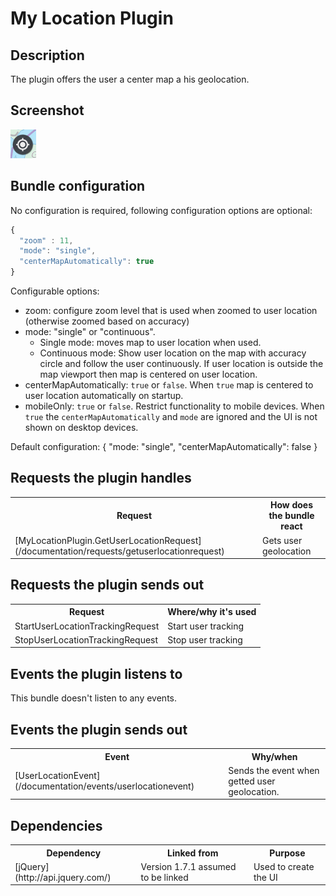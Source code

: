 # My Location Plugin

## Description

The plugin offers the user a center map a his geolocation.

## Screenshot

![screenshot](images/mylocationplugin.png)

## Bundle configuration

No configuration is required, following configuration options are optional:

```javascript
{
  "zoom" : 11,
  "mode": "single", 
  "centerMapAutomatically": true
}
```

Configurable options:
* zoom: configure zoom level that is used when zoomed to user location (otherwise zoomed based on accuracy)
* mode: "single" or "continuous". 
    * Single mode: moves map to user location when used. 
    * Continuous mode: Show user location on the map with accuracy circle and follow the user continuously. If user location is outside the map viewport then map is centered on user location.
* centerMapAutomatically: `true` or `false`. When `true` map is centered to user location automatically on startup.
* mobileOnly: `true` or `false`. Restrict functionality to mobile devices. When `true` the `centerMapAutomatically` and `mode` are ignored and the UI is not shown on desktop devices.

Default configuration:
{
  "mode: "single",
  "centerMapAutomatically": false
}

## Requests the plugin handles

<table class="table">
  <tr>
    <th>Request</th><th>How does the bundle react</th>
  </tr>
  <tr>
    <td> [MyLocationPlugin.GetUserLocationRequest](/documentation/requests/getuserlocationrequest) </td><td> Gets user geolocation</td>
  </tr>
</table>

## Requests the plugin sends out

<table class="table">
  <tr>
    <th>Request</th><th>Where/why it's used</th>
  </tr>
  <tr>
    <td>StartUserLocationTrackingRequest</td><td>Start user tracking</td>
  </tr>
  <tr>
    <td>StopUserLocationTrackingRequest</td><td>Stop user tracking</td>
  </tr>
</table>

## Events the plugin listens to

This bundle doesn't listen to any events.

## Events the plugin sends out

<table class="table">
  <tr>
    <th>Event</th><th>Why/when</th>
  </tr>
  <tr>
    <td>[UserLocationEvent](/documentation/events/userlocationevent)</td>
    <td>Sends the event when getted user geolocation.</td>
  </tr>
</table>


## Dependencies

<table class="table">
  <tr>
    <th>Dependency</th><th>Linked from</th><th>Purpose</th>
  </tr>
  <tr>
    <td> [jQuery](http://api.jquery.com/) </td>
    <td> Version 1.7.1 assumed to be linked </td>
    <td> Used to create the UI</td>
  </tr>
</table>
